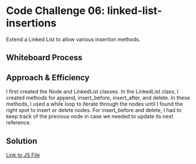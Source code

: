 # Code Challenge 06: linked-list-insertions

<!-- Description of the challenge -->

Extend a Linked List to allow various insertion methods.

## Whiteboard Process

<!-- Embedded whiteboard image -->

## Approach & Efficiency

<!-- What approach did you take? Why? What is the Big O space/time for this approach? -->

I first created the Node and LinkedList classes. In the LinkedList class, I created methods for append, insert_before, insert_after, and delete. In these methods, I used a while loop to iterate through the nodes until I found the right spot to insert or delete nodes. For insert_before and delete, I had to keep track of the previous node in case we needed to update its next reference.

## Solution

<!-- Show how to run your code, and examples of it in action -->


[Link to JS File](./index.js)
